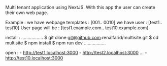 Multi tenant application using NextJS. With this app the user can create their own web page.

Example : 
we have webpage templates : [001.. 0010]
we have user : [test1.. test10]
User page will be : [test1.example.com.. test10.example.com]

install :
.................
$ git clone git@github.com:renalfarid/multisite.git
$ cd multisite
$ npm install
$ npm run dev
................. 

open :  - http://test1.localhost:3000
        - http://test2.localhost:3000
        ...
        - http://test10.localhost:3000
